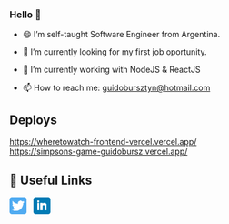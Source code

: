 
### Hello 👋

- 😄 I’m self-taught Software Engineer from Argentina.
- 🤔 I’m currently looking for my first job oportunity.
- 🔭 I’m currently working with NodeJS & ReactJS

- 📫 How to reach me: guidobursztyn@hotmail.com

## Deploys
https://wheretowatch-frontend-vercel.vercel.app/  
https://simpsons-game-guidobursz.vercel.app/

## 📇 Useful Links

<p align='left'>
<a href="https://twitter.com/guidobursz"><img height="30" src="https://github.com/guidobursz/guidobursz/raw/main/twitter.png?raw=true"></a>&nbsp;&nbsp;
<a href="https://www.linkedin.com/in/guido-bursztyn/"><img height="30" src="https://github.com/guidobursz/guidobursz/raw/main/linkedin.png?raw=true"></a>&nbsp;&nbsp;
</p>
